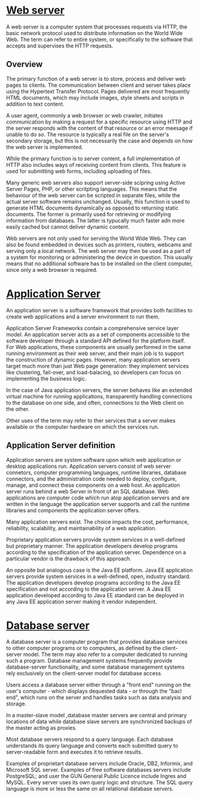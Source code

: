 # [Web server](https://en.wikipedia.org/wiki/Web_server)

A web server is a computer system that processes requests via HTTP, the basic network protocol used to distribute information on the World Wide Web. The term can refer to entire system, or specifically to the software that accepts and supervises the HTTP requests.

## Overview

The primary function of a web server is to store, process and deliver web pages to clients. The communication between client and server takes place using the Hypertext Transfer Protocol. Pages delivered are most frequently HTML documents, which may include images, style sheets and scripts in addition to text content.

A user agent, commonly a web browser or web crawler, initiates communication by making a request for a specific resource using HTTP and the server responds with the content of that resource or an error meesage if unable to do so. The resource is typically a real file on the server's secondary storage, but this is not necessarily the case and depends on how the web server is implemented.

While the primary function is to server content, a full implementation of HTTP also includes ways of receiving content from clients. This feature is used for submitting web forms, including uploading of files.

Many generic web servers also support server-side scipring using Active Server Pages, PHP, or other scritpting languages. This means that the behaviour of the web server can be scripted in separate files, while the actual server software remains unchanged. Usually, this function is used to generate HTML documents dynamically as opposed to returning static documents. The former is primarily used for retrieving or modifying information from databases. The latter is typucally much faster adn more easily cached but cannot deliver dynamic content.

Web servers are not only used for serving the World Wide Web. They can also be found embedded in devices such as printers, routers, webcams and serving only a local network. The web server may then be used as a part of a system for monitoring or administering the device in question. This usually means that no additional software has to be installed on the client computer, since only a web browser is required.

# [Application Server](https://en.wikipedia.org/wiki/Application_server)

An application server is a software framework that provides both facilities to create web applications and a server environment to run them. 

Application Server Frameworks contain a comprehensive service layer model. An application server acts as a set of components accessible to the software developer through a standard API defined for the platform itself. For Web applications, these components are usually performed in the same running environment as their web server, and their main job is to support the construction of dynamic pages. However, many application servers target much more than just Web page generation: they implement services like clustering, fail-over, and load-balacing, so developers can focus on implementing the business logic.

In the case of Java application servers, the server behaves like an extended virtual machine for running applications, transparently handling connections to the database on one side, and often, connections to the Web client on the other.

Other uses of the term may refer to ther services that a server makes available or the computer hardware on which the services run.

## Application Server definition

Application servers are system software upon which web application or desktop applications run. Application servers consist of web server connetors, computer programming languages, runtime libraries, database connectors, and the administration code needed to deploy, configure, manage, and connect these components on a web host. An application server runs behind a web Server in front of an SQL database. Web applications are computer code which run atop application servers and are written in the language the application server supports and call the runtime libraries and components the application server offers.

Many application servers exist. The choice impacts the cost, performance, reliability, scalability, and maintainability of a web application.

Proprietary application servers provide system services in a well-defined but proprietary manner. The application developers develop programs according to the specification of the application server. Dependence on a particular vendor is the drawback of this approach.

An opposite but analogous case is the Java EE platform. Java EE application servers provide system services in a well-defined, open, industry standard. The application developers develop programs according to the Java EE specification and not according to the application server. A Java EE application developed according to Java EE standard can be deployed in any Java EE application server making it vendor independent.

# [Database server](https://en.wikipedia.org/wiki/Database_server)

A database server is a computer program that provides database services to other computer programs or to computers, as defined by the client-server model. The term may also refer to a computer dedicated to running such a program. Database management systems frequently provide database-server functionality, and some database management systems rely exclusively on the client-server model for database access.

Users access a database server either through a "front end" running on the user's computer - which displays dequested data - or through the "bacl end", which runs on the server and handles tasks such as data analysis and storage.

In a master-slave model ,database master servers are central and primary locations of data while database slave servers are synchronized backups of the master acting as proxies.

Most database servers respond to a query language. Each database understands its query language and converts each submitted query to server-readable form and executes it to retrieve results.

Examples of proprietart database servers include Oracle, DB2, Informix, and Microsoft SQL server. Examples of free software databases servers include PostgreSQL; and user the GUN General Public Licence include Ingres and MySQL. Every server uses its own query logic and structure. The SQL query language is more or less the same on all relational database servers.